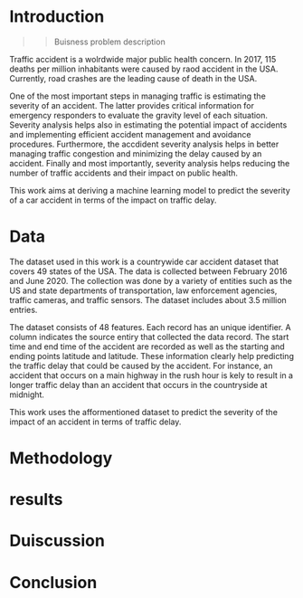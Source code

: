 # Introduction
>> Buisness problem description

Traffic accident is a wolrdwide major public health concern. In 2017, 115 deaths per million inhabitants were caused by raod accident in the USA. Currently, road crashes are the leading cause of death in the USA. 

One of the most important steps in managing traffic is estimating the severity of an accident. The latter provides critical information for emergency responders to evaluate the gravity level of each situation. Severity analysis helps also in estimating the potential impact of accidents and implementing efficient accident management and avoidance procedures. Furthermore, the accdident severity analysis helps in better managing traffic congestion and minimizing the delay caused by an accident. Finally and most importantly, severity analysis helps reducing the number of traffic accidents and their impact on public health.

This work aims at deriving a machine learning model to predict the severity of a car accident in terms of the impact on traffic delay.

# Data
The dataset used in this work is a countrywide car accident dataset that covers 49 states of the USA. The data is collected between February 2016 and June 2020. The collection was done by a variety of entities such as the US and state departments of transportation, law enforcement agencies, traffic cameras, and traffic sensors. The dataset includes about 3.5 million entries.

The dataset consists of 48 features. Each record has an unique identifier. A column indicates the source entiry that collected the data record. The start time and end time of the accident are recorded as well as the starting and ending points latitude and latitude. These information clearly help predicting the traffic delay that could be caused by the accident. For instance, an accident that occurs on a main highway in the rush hour is 
kely to result in a longer traffic delay than an accident that occurs in the countryside at midnight.

This work uses the afformentioned dataset to predict the severity of the impact of an accident in terms of traffic delay.




# Methodology

# results

# Duiscussion

# Conclusion
